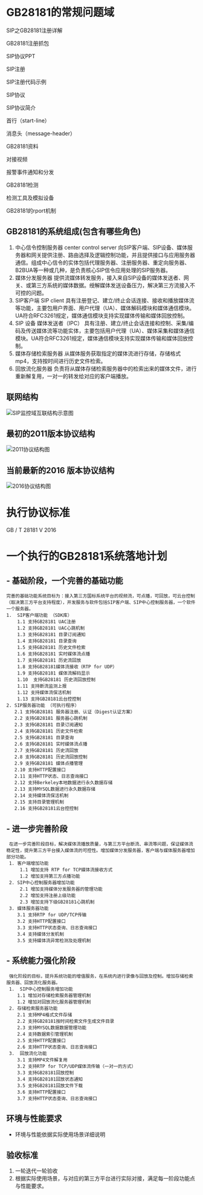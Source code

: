 
# GB28181的常规问题域

SIP之GB28181注册详解

GB28181注册抓包

SIP协议PPT

SIP注册

SIP注册代码示例

SIP协议

SIP协议简介

首行（start-line）

消息头（message-header）

GB28181资料

对接视频

报警事件通知和分发

GB28181检测

检测工具及模拟设备

GB28181的rport机制


## GB28181的系统组成(包含有哪些角色)
 

 1.  中心信令控制服务器 center control server
     向SIP客户端、SIP设备、媒体服务器和网关提供注册、路由选择及逻辑控制功能，并且提供接口与应用服务器通信。组成中心信令的实体包括代理服务器、注册服务器、重定向服务器、B2BUA等一种或几种，是负责核心SIP信令应用处理的SIP服务器。
 2. 媒体分发服务器 
     提供流媒体转发服务，接入来自SIP设备的媒体发送者、网关、或第三方系统的媒体数据。绶解媒体发送设备压力，解决第三方流接入不可控的问题。
 3.  SIP客户端 SIP client
     具有注册登记、建立/终止会话连接、接收和播放媒体流等功能，主要包用户界面、用户代理（UA）、媒体解码模块和媒体通信模块。UA符合RFC3261规定，媒体通信模块支持实现媒体传输和媒体回放控制。
 4.  SIP 设备 媒体发送者（IPC）
     具有注册、建立/终止会话连接和控制、采集/编码及传送媒体流等功能实体，主要包括用户代理（UA）、媒体采集和媒体通信模块。UA符合RFC3261规定，媒体通信模块支持实现媒体传输和媒体回放控制。
 5.  媒体存储检索服务器
      从媒体服务获取指定的媒体流进行存储，存储格式mp4，支持按时间进行历史文件检索。
 6.  回放流化服务器
     负责将从媒体存储检索服务器中的检索出来的媒体文件，进行重新解复用，一对一的转发给对应的客户端播放。
     
 ## 联网结构
![SIP监控域互联结构示意图](http://img.blog.csdn.net/20171229093728289?watermark/2/text/aHR0cDovL2Jsb2cuY3Nkbi5uZXQvc2xfMTk4Nw==/font/5a6L5L2T/fontsize/400/fill/I0JBQkFCMA==/dissolve/70/gravity/SouthEast)

## 最初的2011版本协议结构
![2011协议结构图](http://img.blog.csdn.net/20171229093550291?watermark/2/text/aHR0cDovL2Jsb2cuY3Nkbi5uZXQvc2xfMTk4Nw==/font/5a6L5L2T/fontsize/400/fill/I0JBQkFCMA==/dissolve/70/gravity/SouthEast)

## 当前最新的2016 版本协议结构

![2016协议结构图](http://img.blog.csdn.net/20171229093619277?watermark/2/text/aHR0cDovL2Jsb2cuY3Nkbi5uZXQvc2xfMTk4Nw==/font/5a6L5L2T/fontsize/400/fill/I0JBQkFCMA==/dissolve/70/gravity/SouthEast)
# 执行协议标准
   GB / T 28181 V 2016

# 一个执行的GB28181系统落地计划
## - 基础阶段，一个完善的基础功能
    完善的基础功能系统目标为：接入第三方国标系统平台的视频流，可点播，可回放，可云台控制（取决第三方平台支持程度），开发服务与软件包括SIP客户端、SIP中心控制服务器，一个软件一个服务器。
    1.  SIP客户端功能 （SDK库）
        1.1 支持GB28181 UAC注册
        1.2 支持GB28181 UAC心跳机制
        1.3 支持GB28181 目录订阅通知
        1.4 支持GB28181 目录查询
        1.5 支持GB28181 历史文件检索
        1.6 支持GB28181 实时媒体流点播
        1.7 支持GB28181 历史流回放
        1.8 支持GB28181媒体流接收（RTP for UDP）
        1.9 支持GB28181 媒体流解码显示
        1.10  支持GB28181 历史流回放控制
        1.11 支持断流监测上报
        1.12 支持媒体流保活机制
        1.13 支持GB28181云台控控制
    2. SIP服务器功能 （可执行程序）
       2.1 支持GB28181 服务器注册、认证（Digest认证方案）
       2.2 支持GB28181 服务器心跳机制
       2.3 支持GB28181 目录订阅通知
       2.4 支持GB28181 历史文件检索
       2.5 支持GB28181 目录查询
       2.6 支持GB28181 实时媒体流点播
       2.7 支持GB28181 历史流回放
       2.8 支持GB28181 历史流回放控制
       2.9 支持GB28181 媒体点播管理
       2.10 支持HTTP配置接口
       2.11 支持HTTP状态、日志查询接口
       2.12 支持Berkeley本地数据进行永久数据存储
       2.13 支持MYSQL数据进行永久数据存储       
       2.14 支持媒体流保活机制
       2.15 支持目录管理机制
       2.16 支持GB28181云台控控制
       
## - 进一步完善阶段
     在进一步完善阶段目标，解决媒体流播放质量，与第三方平台断流、串流等问题，保证媒体流稳定性，提升第三方平台接入媒体流的可控性。增加媒体分发服务器，客户端与媒体服务器增加部分功能。
     1. 客户端增加功能
         1.1 增加支持 RTP for TCP媒体流接收方式
         1.2 增加支持第三方点播功能
     2. SIP中心控制服务器增加功能
         2.1 增加支持媒体分发服务器的管理功能
         2.2 增加支持注册上级功能
         2.3 增加支持下级GB28181心跳机制
     3. 媒体服务器功能
        3.1 支持RTP for UDP/TCP传输
        3.2 支持HTTP配置接口
        3.3 支持HTTP状态查询、日志查询接口
        3.4 支持媒体分发机制
        3.5 支持媒体流异常检测及处理机制
     
## - 系统能力强化阶段
     强化阶段的目标，提升系统功能的增值服务，在系统内进行录像与回放及控制。增加存储检索服务器、回放流化服务器。
     1.  SIP中心控制服务增加功能
        1.1 增加对存储检索服务器管理机制
        1.2 增加对回放流化服务器管理机制
     2. 存储检索服务器功能
        2.1 支持MP4格式文件存储
        2.2 支持GB28181按时间检索文件生成文件目录
        2.3 支持MYSQL数据数据管理功能
        2.4 支持数据索引管理机制
        2.5 支持HTTP配置接口
        2.6 支持HTTP状态查询、日志查询接口
     3.  回放流化功能  
        3.1 支持MP4文件解复用
        3.2 支持RTP for TCP/UDP媒体流传输（一对一的方式）
        3.3 支持GB28181回放控制
        3.4 支持GB28181回放状态通知
        3.5 支持GB28181回放文件下载
        3.6 支持HTTP配置接口
        3.7 支持HTTP状态查询、日志查询接口    

## 环境与性能要求

- 环境与性能依据实际使用场景详细说明

## 验收标准

1. 一轮迭代一轮验收
2.  根据实际使用场景，与对应的第三方平台进行实际对接，满足每一阶段功能点与性能要求。
